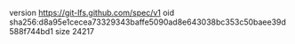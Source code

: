 version https://git-lfs.github.com/spec/v1
oid sha256:d8a95e1cecea73329343baffe5090ad8e643038bc353c50baee39d588f744bd1
size 24217
